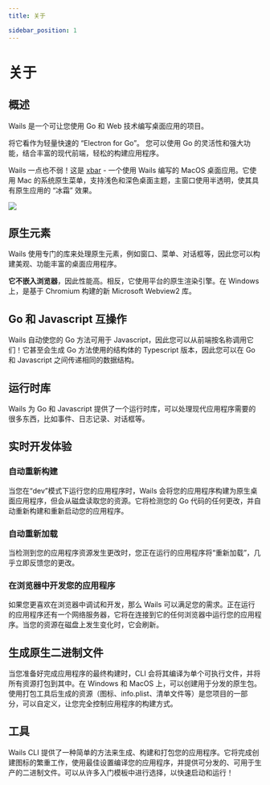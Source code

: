 ```yaml
---
title: 关于

sidebar_position: 1
---
```


# 关于

## 概述

Wails 是一个可让您使用 Go 和 Web 技术编写桌面应用的项目。

将它看作为轻量快速的 “Electron for Go”。 您可以使用 Go 的灵活性和强大功能，结合丰富的现代前端，轻松的构建应用程序。

Wails 一点也不弱！这是 [xbar](https://xbarapp.com) - 一个使用 Wails 编写的 MacOS 桌面应用。它使用 Mac 的系统原生菜单，支持浅色和深色桌面主题，主窗口使用半透明，使其具有原生应用的
“冰霜” 效果。

<div class="text--center">
  <a href="https://xbarapp.com"><img src="/img/xbar-app-preview-2.png"/></a>
</div>

## 原生元素

Wails 使用专门的库来处理原生元素，例如窗口、菜单、对话框等，因此您可以构建美观、功能丰富的桌面应用程序。

**它不嵌入浏览器**，因此性能高。相反，它使用平台的原生渲染引擎。在 Windows 上，是基于 Chromium 构建的新 Microsoft Webview2 库。

## Go 和 Javascript 互操作

Wails 自动使您的 Go 方法可用于 Javascript，因此您可以从前端按名称调用它们！它甚至会生成 Go 方法使用的结构体的 Typescript 版本，因此您可以在 Go 和 Javascript 之间传递相同的数据结构。

## 运行时库

Wails 为 Go 和 Javascript 提供了一个运行时库，可以处理现代应用程序需要的很多东西，比如事件、日志记录、对话框等。

## 实时开发体验

### 自动重新构建

当您在“dev”模式下运行您的应用程序时，Wails 会将您的应用程序构建为原生桌面应用程序，但会从磁盘读取您的资源。它将检测您的 Go 代码的任何更改，并自动重新构建和重新启动您的应用程序。

### 自动重新加载

当检测到您的应用程序资源发生更改时，您正在运行的应用程序将“重新加载”，几乎立即反馈您的更改。

### 在浏览器中开发您的应用程序

如果您更喜欢在浏览器中调试和开发，那么 Wails 可以满足您的需求。正在运行的应用程序还有一个网络服务器，它将在连接到它的任何浏览器中运行您的应用程序。当您的资源在磁盘上发生变化时，它会刷新。

## 生成原生二进制文件

当您准备好完成应用程序的最终构建时，CLI 会将其编译为单个可执行文件，并将所有资源打包到其中。在 Windows 和 MacOS
上，可以创建用于分发的原生包。使用打包工具后生成的资源（图标、info.plist、清单文件等）是您项目的一部分，可以自定义，让您完全控制应用程序的构建方式。

## 工具

Wails CLI 提供了一种简单的方法来生成、构建和打包您的应用程序。它将完成创建图标的繁重工作，使用最佳设置编译您的应用程序，并提供可分发的、可用于生产的二进制文件。可以从许多入门模板中进行选择，以快速启动和运行！
